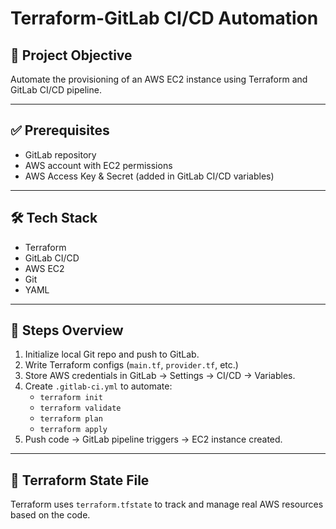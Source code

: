 # Terraform-GitLab CI/CD Automation

## 🧾 Project Objective
Automate the provisioning of an AWS EC2 instance using Terraform and GitLab CI/CD pipeline.

---

## ✅ Prerequisites
- GitLab repository
- AWS account with EC2 permissions
- AWS Access Key & Secret (added in GitLab CI/CD variables)

---

## 🛠️ Tech Stack
- Terraform  
- GitLab CI/CD  
- AWS EC2  
- Git  
- YAML  

---

## 🚀 Steps Overview
1. Initialize local Git repo and push to GitLab.
2. Write Terraform configs (`main.tf`, `provider.tf`, etc.)
3. Store AWS credentials in GitLab → Settings → CI/CD → Variables.
4. Create `.gitlab-ci.yml` to automate:
   - `terraform init`
   - `terraform validate`
   - `terraform plan`
   - `terraform apply`
5. Push code → GitLab pipeline triggers → EC2 instance created.

---

## 🧠 Terraform State File
Terraform uses `terraform.tfstate` to track and manage real AWS resources based on the code.